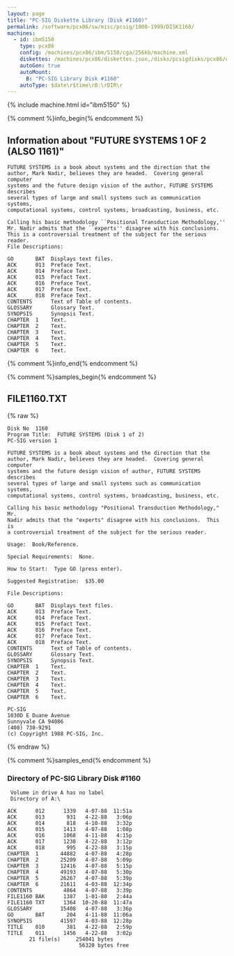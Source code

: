 ```yaml
---
layout: page
title: "PC-SIG Diskette Library (Disk #1160)"
permalink: /software/pcx86/sw/misc/pcsig/1000-1999/DISK1160/
machines:
  - id: ibm5150
    type: pcx86
    config: /machines/pcx86/ibm/5150/cga/256kb/machine.xml
    diskettes: /machines/pcx86/diskettes.json,/disks/pcsigdisks/pcx86/diskettes.json
    autoGen: true
    autoMount:
      B: "PC-SIG Library Disk #1160"
    autoType: $date\r$time\rB:\rDIR\r
---
```


{% include machine.html id="ibm5150" %}

{% comment %}info_begin{% endcomment %}

## Information about "FUTURE SYSTEMS 1 OF 2 (ALSO 1161)"

    FUTURE SYSTEMS is a book about systems and the direction that the
    author, Mark Nadir, believes they are headed.  Covering general computer
    systems and the future design vision of the author, FUTURE SYSTEMS
    describes
    several types of large and small systems such as communication systems,
    computational systems, control systems, broadcasting, business, etc.
    
    Calling his basic methodology ``Positional Transduction Methodology,''
    Mr. Nadir admits that the ``experts'' disagree with his conclusions.
    This is a controversial treatment of the subject for the serious reader.
    File Descriptions:
    
    GO       BAT  Displays text files.
    ACK      013  Preface Text.
    ACK      014  Preface Text.
    ACK      015  Prefact Text.
    ACK      016  Preface Text.
    ACK      017  Preface Text.
    ACK      018  Preface Text.
    CONTENTS      Text of Table of contents.
    GLOSSARY      Glossary Text.
    SYNOPSIS      Synopsis Text.
    CHAPTER  1    Text.
    CHAPTER  2    Text.
    CHAPTER  3    Text.
    CHAPTER  4    Text.
    CHAPTER  5    Text.
    CHAPTER  6    Text.
{% comment %}info_end{% endcomment %}

{% comment %}samples_begin{% endcomment %}

## FILE1160.TXT

{% raw %}
```
Disk No  1160
Program Title:  FUTURE SYSTEMS (Disk 1 of 2)
PC-SIG version 1

FUTURE SYSTEMS is a book about systems and the direction that the 
author, Mark Nadir, believes they are headed.  Covering general computer 
systems and the future design vision of author, FUTURE SYSTEMS describes 
several types of large and small systems such as communication systems, 
computational systems, control systems, broadcasting, business, etc. 

Calling his basic methodology "Positional Transduction Methodology," Mr.
Nadir admits that the "experts" disagree with his conclusions.  This is
a controversial treatment of the subject for the serious reader.

Usage:  Book/Reference.

Special Requirements:  None.

How to Start:  Type GO (press enter).

Suggested Registration:  $35.00

File Descriptions:

GO       BAT  Displays text files.
ACK      013  Preface Text.
ACK      014  Preface Text.
ACK      015  Prefact Text.
ACK      016  Preface Text.
ACK      017  Preface Text.
ACK      018  Preface Text.
CONTENTS      Text of Table of contents.
GLOSSARY      Glossary Text.
SYNOPSIS      Synopsis Text.
CHAPTER  1    Text.
CHAPTER  2    Text.
CHAPTER  3    Text.
CHAPTER  4    Text.
CHAPTER  5    Text.
CHAPTER  6    Text.

PC-SIG
1030D E Duane Avenue
Sunnyvale CA 94086
(408) 730-9291
(c) Copyright 1988 PC-SIG, Inc.

```
{% endraw %}

{% comment %}samples_end{% endcomment %}

### Directory of PC-SIG Library Disk #1160

     Volume in drive A has no label
     Directory of A:\

    ACK      012      1339   4-07-88  11:51a
    ACK      013       931   4-22-88   3:06p
    ACK      014       818   4-10-88   3:32p
    ACK      015      1413   4-07-88   1:08p
    ACK      016      1068   4-11-88   4:15p
    ACK      017      1238   4-22-88   3:12p
    ACK      018       995   4-22-88   3:15p
    CHAPTER  1       44882   4-07-88   4:28p
    CHAPTER  2       25209   4-07-88   5:09p
    CHAPTER  3       12416   4-07-88   5:15p
    CHAPTER  4       49193   4-07-88   5:30p
    CHAPTER  5       26267   4-07-88   5:39p
    CHAPTER  6       21611   4-03-88  12:34p
    CONTENTS          4864   4-07-88   3:39p
    FILE1160 BAK      1387   1-01-80   2:44a
    FILE1160 TXT      1364  10-20-88  11:47a
    GLOSSARY         15408   4-07-88   3:36p
    GO       BAT       204   4-11-88  11:06a
    SYNOPSIS         41597   4-03-88  12:28p
    TITLE    010       381   4-22-88   2:59p
    TITLE    011      1456   4-22-88   3:02p
           21 file(s)     254041 bytes
                           56320 bytes free
